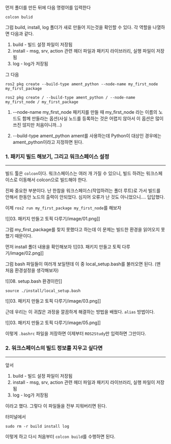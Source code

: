먼저 폴더를 만든 뒤에 다음 명령어를 입력한다
``` 
colcon bulid
```

그럼 build, install, log 폴더가 새로 만들어 지는것을 확인할 수 있다. 각 역할을 나열하면 다음과 같다.

1. build - 빌드 설정 파일이 저장됨
2. install - msg, srv,  action 관련 헤더 파일과 패키지 라이브러리, 실행 파일이 저장됨
3. log - log가 저장됨

그 다음 

```
ros2 pkg create --build-type ament_python --node-name my_first_node my_first_package
```

```
ros2 pkg create / --build-type ament_python / --node-name my_first_node / my_first_package
```
1. --node-name my_first_node 
	패키지를 만들 때 my_first_node 라는 이름의 노드도 함께 만들라는 옵션(사실 노드를 등록하는 것은 어렵지 않아서 이 옵션은 많이 쓰진 않지만 처음이니까...)

2. --build-type ament_python
	ament를 사용하는데 Python이 대상인 경우에는 ament_python이라고 지정하면 된다.


### 1. 패키지 빌드 해보기, 그리고 워크스페이스 설정
---
빌드 툴은 `colcon`이다. 워크스페이스는 여러 개 가질 수 있으니, 빌드 하려는 워크스페이스로 이동해서 colcon으로 빌드해야 한다.

진짜 중요한 부분이다. 난 한참을 워크스페이스(작업하려는 폴더 루트)로 가서 빌드를 안해서 한동안 노드의 출력이 안되었다. 심지어 오류가 난 것도 아니었으니.... 답답했다. 

이제 `ros2 run my_first_package my_first_node`를 해보자 

![[03. 패키지 만들고 토픽 다루기/image/01.png]]

그럼 my_first_package를 찾지 못했다고 하는데 이 문제는 빌드한 환경을 읽어오지 못했기 때문이다.

먼저 install 폴더 내용을 확인해보자 
![[03. 패키지 만들고 토픽 다루기/image/02.png]]

그럼 bash 파일들이 여러개 보일텐데 이 중 local_setup.bash를 불러오면 된다.  (맨 처음 환경설정을 생각해보자)

![[08. setup.bash 환경이란]]

`source ./install/local_setup.bash`

![[03. 패키지 만들고 토픽 다루기/image/03.png]]

근데 우리는 이 귀찮은 과정을 깔끔하게 해결하는 방법을 배웠다. `alias` 방법이다.

![[03. 패키지 만들고 토픽 다루기/image/05.png]]

이렇게 `.bashrc` 파일을 저장하면 이제부터 `ROS2Study`만 입력하면 그만이다.


### 2. 워크스페이스의 빌드 정보를 지우고 싶다면
---
앞서

1. build - 빌드 설정 파일이 저장됨
2. install - msg, srv,  action 관련 헤더 파일과 패키지 라이브러리, 실행 파일이 저장됨
3. log - log가 저장됨

이라고 했다. 그렇다 이 파일들을 전부 지워버리면 된다.

터미널에서 
```
sudo rm -r build install log 
```

이렇게 하고 다시 처음부터 `colcon build`를 수행하면 된다.








